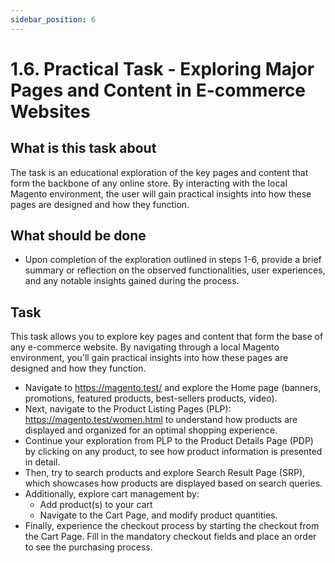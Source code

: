 ```yaml
---
sidebar_position: 6
---
```


# 1.6. Practical Task - Exploring Major Pages and Content in E-commerce Websites

## What is this task about

The task is an educational exploration of the key pages and content that form the backbone of any online store. By interacting with the local Magento environment, the user will gain practical insights into how these pages are designed and how they function.


## What should be done

- Upon completion of the exploration outlined in steps 1-6, provide a brief summary or reflection on the observed functionalities, user experiences, and any notable insights gained during the process.


## Task

This task allows you to explore key pages and content that form the base of any e-commerce website. By navigating through a local Magento environment, you'll gain practical insights into how these pages are designed and how they function.

- Navigate to https://magento.test/ and explore the Home page (banners, promotions, featured products, best-sellers products, video). 
- Next, navigate to the Product Listing Pages (PLP): https://magento.test/women.html to understand how products are displayed and organized for an optimal shopping experience.
- Continue your exploration from PLP to the Product Details Page (PDP) by clicking on any product, to see how product information is presented in detail.
- Then, try to search products and explore Search Result Page (SRP), which showcases how products are displayed based on search queries.
- Additionally, explore cart management by:
  - Add product(s) to your cart
  - Navigate to the Cart Page, and modify product quantities.
- Finally, experience the checkout process by starting the checkout from the Cart Page. Fill in the mandatory checkout fields and place an order to see the purchasing process.
